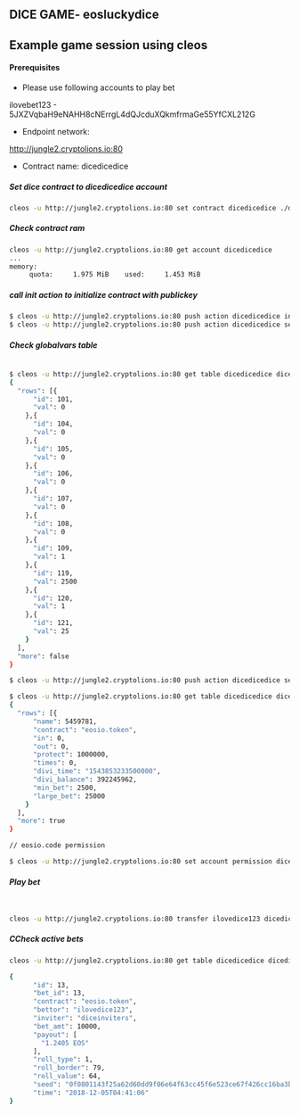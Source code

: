 DICE GAME- eosluckydice
-----------------

Example game session using cleos
-------
#### Prerequisites


* Please use following accounts to play bet

ilovebet123 -  5JXZVqbaH9eNAHH8cNErrgL4dQJcduXQkmfrmaGe55YfCXL212G

* Endpoint network:

http://jungle2.cryptolions.io:80

* Contract name: dicedicedice


##### Set dice contract to dicedicedice account
````bash
cleos -u http://jungle2.cryptolions.io:80 set contract dicedicedice ./dice/ -p dicedicedice
````

##### Check contract ram
````bash
cleos -u http://jungle2.cryptolions.io:80 get account dicedicedice
...
memory: 
     quota:     1.975 MiB    used:     1.453 MiB
````

##### call init action to initialize contract with publickey
````bash
$ cleos -u http://jungle2.cryptolions.io:80 push action dicedicedice init '[]' -p dicedicedice
$ cleos -u http://jungle2.cryptolions.io:80 push action dicedicedice setactive '[1]' -p dicedicedice

````

##### Check globalvars table
````bash

$ cleos -u http://jungle2.cryptolions.io:80 get table dicedicedice dicedicedice globalvars
{
  "rows": [{
      "id": 101,
      "val": 0
    },{
      "id": 104,
      "val": 0
    },{
      "id": 105,
      "val": 0
    },{
      "id": 106,
      "val": 0
    },{
      "id": 107,
      "val": 0
    },{
      "id": 108,
      "val": 0
    },{
      "id": 109,
      "val": 1
    },{
      "id": 119,
      "val": 2500
    },{
      "id": 120,
      "val": 1
    },{
      "id": 121,
      "val": 25
    }
  ],
  "more": false
}

$ cleos -u http://jungle2.cryptolions.io:80 push action dicedicedice setriskline '["50.0000 EOS"]' -p dicedicedice

$ cleos -u http://jungle2.cryptolions.io:80 get table dicedicedice dicedicedice tradetokens
{
  "rows": [{
      "name": 5459781,
      "contract": "eosio.token",
      "in": 0,
      "out": 0,
      "protect": 1000000,
      "times": 0,
      "divi_time": "1543853233500000",
      "divi_balance": 392245962,
      "min_bet": 2500,
      "large_bet": 25000
    }
  ],
  "more": true
}

// eosio.code permission

$ cleos -u http://jungle2.cryptolions.io:80 set account permission dicedicedice active '{"threshold": 1,"keys": [{"key": "EOS5ZwsT4k5szwhgbxyoWa5D2tHYAPxEwQKrHxWtU3xnPeJkudLfF","weight": 1}],"accounts": [{"permission":{"actor":"dicedicedice","permission":"eosio.code"},"weight":1}]}' owner -p dicedicedice

````

##### Play bet
````bash


cleos -u http://jungle2.cryptolions.io:80 transfer ilovedice123 dicedicedice "1.0000 EOS" "1,79,diceinviters"  -p ilovedice123


````

##### CCheck active bets
````bash
cleos -u http://jungle2.cryptolions.io:80 get table dicedicedice dicedicedice activebets -l 20

{
      "id": 13,
      "bet_id": 13,
      "contract": "eosio.token",
      "bettor": "ilovedice123",
      "inviter": "diceinviters",
      "bet_amt": 10000,
      "payout": [
        "1.2405 EOS"
      ],
      "roll_type": 1,
      "roll_border": 79,
      "roll_value": 64,
      "seed": "0f0801143f25a62d60dd9f06e64f63cc45f6e523ce67f426cc16ba3b5404930d",
      "time": "2018-12-05T04:41:06"
}

````
